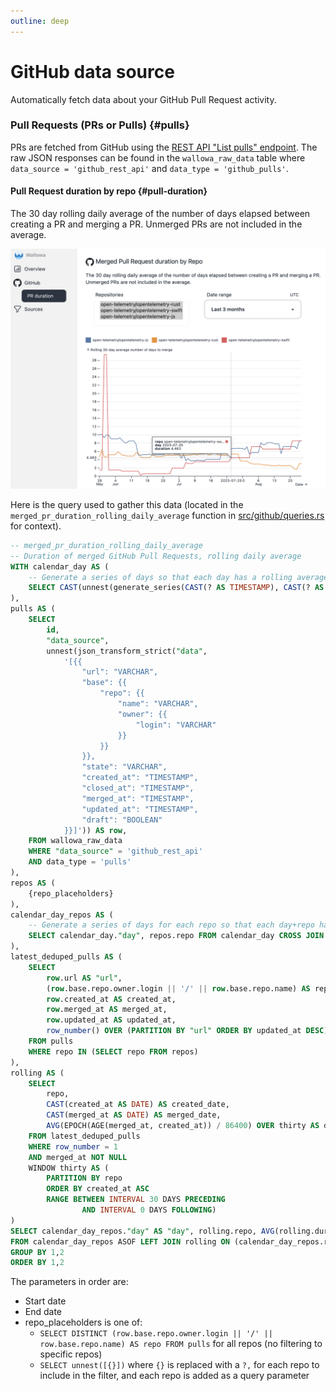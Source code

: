 ```yaml
---
outline: deep
---
```

# GitHub data source

Automatically fetch data about your GitHub Pull Request activity.

### Pull Requests (PRs or Pulls) {#pulls}

PRs are fetched from GitHub using the [REST API "List pulls" endpoint](https://docs.github.com/en/rest/pulls/pulls#list-pull-requests). The raw JSON responses can be found in the `wallowa_raw_data` table where `data_source = 'github_rest_api'` and `data_type = 'github_pulls'`.

#### Pull Request duration by repo <Badge type="info" text="v0.1.0" /> {#pull-duration}

The 30 day rolling daily average of the number of days elapsed between creating a PR and merging a PR.
Unmerged PRs are not included in the average.

![Screenshot of the GitHub Pull Request duration by repo chart](../screenshots/wallowa-merged-pr-overview-static.png)

Here is the query used to gather this data (located in the `merged_pr_duration_rolling_daily_average` function in [src/github/queries.rs](https://github.com/gunrein/wallowa/blob/main/src/github/queries.rs) for context).

```sql
-- merged_pr_duration_rolling_daily_average
-- Duration of merged GitHub Pull Requests, rolling daily average
WITH calendar_day AS (
    -- Generate a series of days so that each day has a rolling average represented
    SELECT CAST(unnest(generate_series(CAST(? AS TIMESTAMP), CAST(? AS TIMESTAMP), interval '1' day)) AS DATE) as "day"
),
pulls AS (
    SELECT
        id,
        "data_source",
        unnest(json_transform_strict("data",
            '[{{
                "url": "VARCHAR",
                "base": {{
                    "repo": {{
                        "name": "VARCHAR",
                        "owner": {{
                            "login": "VARCHAR"
                        }}
                    }}
                }},
                "state": "VARCHAR",
                "created_at": "TIMESTAMP",
                "closed_at": "TIMESTAMP",
                "merged_at": "TIMESTAMP",
                "updated_at": "TIMESTAMP",
                "draft": "BOOLEAN"
            }}]')) AS row,
    FROM wallowa_raw_data
    WHERE "data_source" = 'github_rest_api'
    AND data_type = 'pulls'
),
repos AS (
    {repo_placeholders}
),
calendar_day_repos AS (
    -- Generate a series of days for each repo so that each day+repo has a rolling average represented
    SELECT calendar_day."day", repos.repo FROM calendar_day CROSS JOIN repos
),
latest_deduped_pulls AS (
    SELECT
        row.url AS "url",
        (row.base.repo.owner.login || '/' || row.base.repo.name) AS repo,
        row.created_at AS created_at,
        row.merged_at AS merged_at,
        row.updated_at AS updated_at,
        row_number() OVER (PARTITION BY "url" ORDER BY updated_at DESC) AS row_number
    FROM pulls
    WHERE repo IN (SELECT repo FROM repos)
),
rolling AS (
    SELECT
        repo,
        CAST(created_at AS DATE) AS created_date,
        CAST(merged_at AS DATE) AS merged_date,
        AVG(EPOCH(AGE(merged_at, created_at)) / 86400) OVER thirty AS duration
    FROM latest_deduped_pulls
    WHERE row_number = 1
    AND merged_at NOT NULL
    WINDOW thirty AS (
        PARTITION BY repo
        ORDER BY created_at ASC
        RANGE BETWEEN INTERVAL 30 DAYS PRECEDING
                AND INTERVAL 0 DAYS FOLLOWING)
)
SELECT calendar_day_repos."day" AS "day", rolling.repo, AVG(rolling.duration) AS "duration"
FROM calendar_day_repos ASOF LEFT JOIN rolling ON (calendar_day_repos.repo = rolling.repo AND calendar_day_repos."day" >= rolling.merged_date)
GROUP BY 1,2
ORDER BY 1,2
```

The parameters in order are:

- Start date
- End date
- repo_placeholders is one of:
    - `SELECT DISTINCT (row.base.repo.owner.login || '/' || row.base.repo.name) AS repo FROM pulls` for all repos (no filtering to specific repos)
    - `SELECT unnest([{}])` where `{}` is replaced with a `?,` for each repo to include in the filter, and each repo is added as a query parameter
